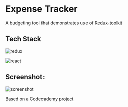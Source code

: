 # Expense Tracker

A budgeting tool that demonstrates use of [Redux-toolkit](https://redux-toolkit.js.org/)

## Tech Stack

![redux](https://camo.githubusercontent.com/3a2650b6854cb790e3af41a1cefa87df32efc07aad12d0c0f128a7fbc5998ac3/68747470733a2f2f696d672e736869656c64732e696f2f7374617469632f76313f7374796c653d666f722d7468652d6261646765266d6573736167653d526564757826636f6c6f723d373634414243266c6f676f3d5265647578266c6f676f436f6c6f723d464646464646266c6162656c3d)

![react](https://camo.githubusercontent.com/67a01fa7cf337616274f39c070a11638f2e65720e414ef55b8dd3f9c2a803b2a/68747470733a2f2f696d672e736869656c64732e696f2f7374617469632f76313f7374796c653d666f722d7468652d6261646765266d6573736167653d526561637426636f6c6f723d323232323232266c6f676f3d5265616374266c6f676f436f6c6f723d363144414642266c6162656c3d)

## Screenshot:

![screenshot](https://res.cloudinary.com/codelikeagirl29/image/upload/v1672305439/projects/expenses-redux_v334y5.png)


Based on a Codecademy [project](https://www.codecademy.com/journeys/full-stack-engineer/paths/fscj-22-front-end-development/tracks/fscj-22-redux/modules/wdcp-22-refactoring-with-redux-toolkit-0c4bcc8a-00fd-46da-b307-24609df68b34/projects/redux-expense-tracker)